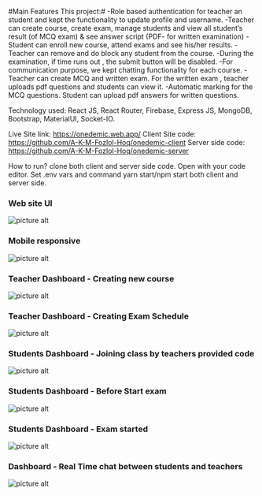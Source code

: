 #Main Features This project:#
-Role based authentication for teacher an student and kept the functionality to update profile and username.
-Teacher can create course, create exam, manage students and view all student’s result (of MCQ exam) &
see answer script (PDF- for written examination)
-Student can enroll new course, attend exams and see his/her results.
-Teacher can remove and do block any student from the course.
-During the examination, if time runs out , the submit button will be disabled.
-For communication purpose, we kept chatting functionality for each course.
-Teacher can create MCQ and written exam. For the written exam , teacher uploads pdf questions and students can view it.
-Automatic marking for the MCQ questions. Student can upload pdf answers for written questions.

Technology used: React JS, React Router, Firebase, Express JS, MongoDB, Bootstrap, MaterialUI, Socket-IO.

Live Site link: https://onedemic.web.app/
Client Site code: https://github.com/A-K-M-Fozlol-Hoq/onedemic-client
Server side code: https://github.com/A-K-M-Fozlol-Hoq/onedemic-server

How to run?
clone both client and server side code. Open with your code editor. Set .env vars and command yarn start/npm start both client and server side.

### Web site UI

![picture alt](https://i.ibb.co/wLkz60K/screencapture-localhost-3000-2022-07-29-16-48-48.png 'Title is optional')

### Mobile responsive

![picture alt](https://i.ibb.co/VDNskG5/screencapture-localhost-3000-2022-07-29-16-50-20.png 'Title is optional')

### Teacher Dashboard - Creating new course

![picture alt](https://i.ibb.co/NmrKM1P/screencapture-localhost-3000-dashboard-2022-07-29-16-55-03.png 'Title is optional')

### Teacher Dashboard - Creating Exam Schedule

![picture alt](https://i.ibb.co/GdbPF7F/screencapture-localhost-3000-dashboard-2022-07-29-17-00-02.png 'Title is optional')

### Students Dashboard - Joining class by teachers provided code

![picture alt](https://i.ibb.co/bJmsb89/screencapture-onedemic-web-app-dashboard-2022-07-29-16-57-23.png 'Title is optional')

### Students Dashboard - Before Start exam

![picture alt](https://i.ibb.co/7z7nPXk/screencapture-onedemic-web-app-dashboard-2022-07-29-17-01-27.png 'Title is optional')

### Students Dashboard - Exam started

![picture alt](https://i.ibb.co/NKV1h83/screencapture-onedemic-web-app-dashboard-2022-07-29-17-03-55.png 'Title is optional')

### Dashboard - Real Time chat between students and teachers

![picture alt](https://i.ibb.co/p1BCNR9/screencapture-localhost-3000-dashboard-2022-07-29-16-55-22.png 'Title is optional')
